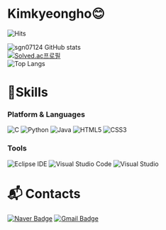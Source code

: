 # Kimkyeongho😊

![Hits](https://hits.seeyoufarm.com/api/count/incr/badge.svg?url=https%3A%2F%2Fgithub.com%2Fsgn07124&count_bg=%23D0AAF7&title_bg=%23C78FFF&icon=&icon_color=%23E7E7E7&title=hits&edge_flat=false)

![sgn07124 GitHub stats](https://github-readme-stats.vercel.app/api?username=sgn07124&theme=material-palenight&show_icons=true) <br>
[![Solved.ac프로필](http://mazassumnida.wtf/api/v2/generate_badge?boj=sgn07124)](https://solved.ac/sgn07124) <br>
![Top Langs](https://github-readme-stats.vercel.app/api/top-langs/?username=sgn07124&layout=compact&theme=dracula)

# 💪Skills
### Platform & Languages

![C](https://img.shields.io/badge/C-A8B9CC.svg?&style=for-the-badge&logo=C&logoColor=white)
![Python](https://img.shields.io/badge/Python-3776AB.svg?&style=for-the-badge&logo=Python&logoColor=white)
![Java](https://img.shields.io/badge/Java-007396.svg?&style=for-the-badge&logo=Java&logoColor=white)
![HTML5](https://img.shields.io/badge/HTML5-E34F26.svg?&style=for-the-badge&logo=HTML5&logoColor=white)
![CSS3](https://img.shields.io/badge/CSS3-1572B6.svg?&style=for-the-badge&logo=CSS3&logoColor=white)

### Tools
![Eclipse IDE](https://img.shields.io/badge/Eclipse%20IDE-2C2255.svg?&style=for-the-badge&logo=Eclipse%20IDE&logoColor=white)
![Visual Studio Code](https://img.shields.io/badge/Visual%20Studio%20Code-007ACC.svg?&style=for-the-badge&logo=Visual%20Studio%20Code&logoColor=white)
![Visual Studio](https://img.shields.io/badge/Visual%20Studio-5C2D91.svg?&style=for-the-badge&logo=Visual%20Studio&logoColor=white)


# :mailbox_with_mail: Contacts
[![Naver Badge](https://img.shields.io/badge/Naver-03C75A?style=flat-square&logo=Naver&logoColor=white&link=mailto:kim07124@naver.com)](mailto:kim07124@naver.com)
[![Gmail Badge](https://img.shields.io/badge/Gmail-d14836?style=flat-square&logo=Gmail&logoColor=white&link=mailto:sgn07124@gmail.com)](mailto:sgn07124@gmail.com)
